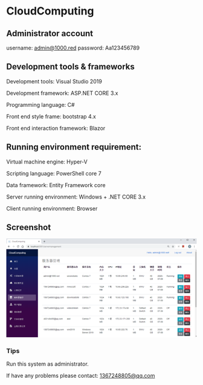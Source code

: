 # CloudComputing

## Administrator account
username: admin@1000.red
password: Aa123456789

## Development tools & frameworks
 Development tools: Visual Studio 2019


 Development framework: ASP.NET CORE 3.x


 Programming language: C#


 Front end style frame: bootstrap 4.x


 Front end interaction framework: Blazor

 ## Running environment requirement:


  Virtual machine engine: Hyper-V


  Scripting language: PowerShell core 7


 Data framework: Entity Framework core


 Server running environment: Windows + .NET CORE 3.x


 Client running environment: Browser

## Screenshot
![Server Management](https://github.com/c-southwest/CloudComputing/blob/main/img/server_management.png)

### Tips
 Run this system as administrator.


 If have any problems please contact: 1367248805@qq.com